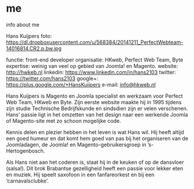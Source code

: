 # me
info about me

Hans Kuijpers
foto: https://dl.dropboxusercontent.com/u/568384/20141211_PerfectWebteam-14016814.CR2.p.bw.jpg

functie: front-end developer
organisatie: HKweb, Perfect Web Team, Byte
expertise: weinig van veel op gebied van Joomla! en Magento.
website: http://hwkeb.nl 
linkedin: https://www.linkedin.com/in/hans2103
twitter: https://twitter.com/hans2103
google+: https://plus.google.com/+HansKuijpers
e-mail: info@hkweb.nl


Hans Kuijpers is Magento en Joomla specialist en werkzaam voor Perfect Web Team, HKweb en Byte. Zijn eerste website maakte hij in 1995 tijdens zijn studie Technische Bedrijfskunde en sindsdien zijn er velen verschenen. Hans’ passie ligt in het omzetten van het design naar een werkende Joomla of Magento-site met zo schoon mogelijke code. 

Kennis delen en plezier hebben in het leven is wat Hans wil. Hij heeft altijd een goed humeur en dat komt hem goed van pas bij het organiseren van de Joomladagen, de Joomla! en Magento-gebruikersgroep in ’s-Hertogenbosch.

Als Hans niet aan het coderen is, staat hij in de keuken of op de dansvloer (salsa!). Dit brok Brabantse gezelligheid heeft een passie voor lekker eten en muziek. Hij speelt saxofoon in een fanfareorkest en bij een ‘carnavalsclubke’.

